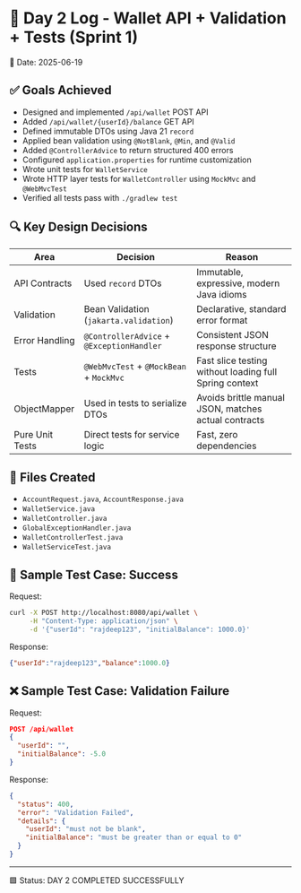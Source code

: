 # 🧾 Day 2 Log - Wallet API + Validation + Tests (Sprint 1)

📅 Date: 2025-06-19

## ✅ Goals Achieved

- Designed and implemented `/api/wallet` POST API
- Added `/api/wallet/{userId}/balance` GET API
- Defined immutable DTOs using Java 21 `record`
- Applied bean validation using `@NotBlank`, `@Min`, and `@Valid`
- Added `@ControllerAdvice` to return structured 400 errors
- Configured `application.properties` for runtime customization
- Wrote unit tests for `WalletService`
- Wrote HTTP layer tests for `WalletController` using `MockMvc` and `@WebMvcTest`
- Verified all tests pass with `./gradlew test`

## 🔍 Key Design Decisions

| Area | Decision | Reason |
|------|----------|--------|
| API Contracts | Used `record` DTOs | Immutable, expressive, modern Java idioms |
| Validation | Bean Validation (`jakarta.validation`) | Declarative, standard error format |
| Error Handling | `@ControllerAdvice` + `@ExceptionHandler` | Consistent JSON response structure |
| Tests | `@WebMvcTest` + `@MockBean` + `MockMvc` | Fast slice testing without loading full Spring context |
| ObjectMapper | Used in tests to serialize DTOs | Avoids brittle manual JSON, matches actual contracts |
| Pure Unit Tests | Direct tests for service logic | Fast, zero dependencies |

## 📁 Files Created

- `AccountRequest.java`, `AccountResponse.java`
- `WalletService.java`
- `WalletController.java`
- `GlobalExceptionHandler.java`
- `WalletControllerTest.java`
- `WalletServiceTest.java`

## 🧪 Sample Test Case: Success

Request:
```bash
curl -X POST http://localhost:8080/api/wallet \
     -H "Content-Type: application/json" \
     -d '{"userId": "rajdeep123", "initialBalance": 1000.0}'
```

Response:
```json
{"userId":"rajdeep123","balance":1000.0}
```

## ❌ Sample Test Case: Validation Failure

Request:
```json
POST /api/wallet
{
  "userId": "",
  "initialBalance": -5.0
}
```

Response:
```json
{
  "status": 400,
  "error": "Validation Failed",
  "details": {
    "userId": "must not be blank",
    "initialBalance": "must be greater than or equal to 0"
  }
}
```

---

🟩 Status: DAY 2 COMPLETED SUCCESSFULLY